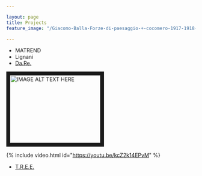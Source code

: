 ```yaml
---

layout: page
title: Projects
feature_image: "/Giacomo-Balla-Forze-di-paesaggio-+-cocomero-1917-1918-tempera-su-carta-intelata-1030x615.jpg"

---
```


- MATREND 
- Lignani
- [Da.Re.](http://dare-project.eu)

<a href="https://youtu.be/kcZ2k14EPvM" target="_blank"><img src="http://img.youtube.com/vi/kcZ2k14EPvE.jpg"
alt="IMAGE ALT TEXT HERE" width="240" height="180" border="10" /></a>


{% include video.html id="https://youtu.be/kcZ2k14EPvM" %}

- [T.R.E.E.](https://opencoesione.gov.it/it/progetti/5ma10458/)
